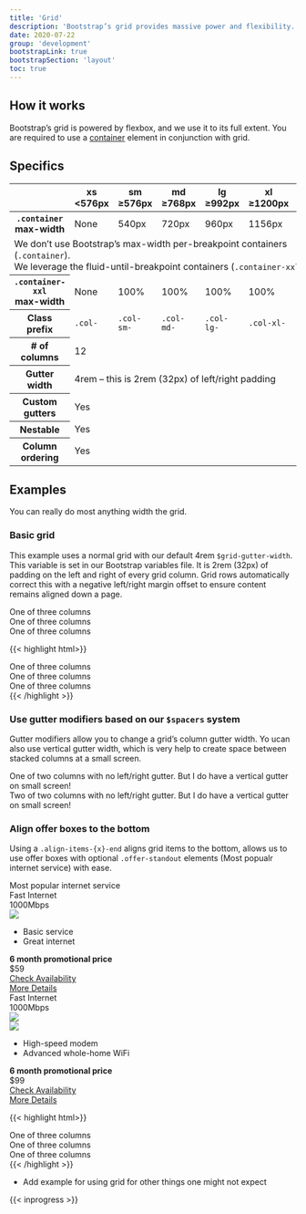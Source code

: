 ```yaml
---
title: 'Grid'
description: 'Bootstrap’s grid provides massive power and flexibility.'
date: 2020-07-22
group: 'development'
bootstrapLink: true
bootstrapSection: 'layout'
toc: true
---
```


## How it works

Bootstrap’s grid is powered by flexbox, and we use it to its full extent. You are required to use a [container](/docs/development/containers) element in conjunction with grid.

## Specifics

<div class="table-responsive">
    <table class="table mb-4">
        <thead>
            <tr>
                <th scope="col"></th>
                <th scope="col">
                    xs<br>
                    <span class="font-weight-normal">&lt;576px</span>
                </th>
                <th scope="col">
                    sm<br>
                    <span class="font-weight-normal">&ge;576px</span>
                </th>
                <th scope="col">
                    md<br>
                    <span class="font-weight-normal">&ge;768px</span>
                </th>
                <th scope="col">
                    lg<br>
                    <span class="font-weight-normal">&ge;992px</span>
                </th>
                <th scope="col">
                    xl<br>
                    <span class="font-weight-normal">&ge;1200px</span>
                </th>
                <th scope="col">
                    xxl<br>
                    <span class="font-weight-normal">&ge;1400px</span>
                </th>
            </tr>
        </thead>
    <tbody>
        <tr class="text-decoration-line-through">
            <th class="text-nowrap" scope="row"><div><code class="font-weight-normal">.container</code></div> max-width</th>
            <td>None</td>
            <td>540px</td>
            <td>720px</td>
            <td>960px</td>
            <td>1156px</td>
            <td>1344px</td>
        </tr>
        <tr>
            <td class="text-center" colspan="7"><div class="mb-2"><i class="fas fa-sm fa-arrow-up"></i> We don’t use Bootstrap’s max-width per-breakpoint containers (<code>.container</code>).</div> <div>We leverage the fluid-until-breakpoint containers (<code>.container-xxl</code>) <i class="fas fa-sm fa-arrow-down"></i></div></td>
        </tr>
        <tr>
            <th class="text-nowrap" scope="row"><div><code class="font-weight-normal">.container-xxl</code></div> max-width</th>
            <td>None</td>
            <td>100%</td>
            <td>100%</td>
            <td>100%</td>
            <td>100%</td>
            <td>1344px</td>
        </tr>
        <tr>
            <th class="text-nowrap" scope="row">Class prefix</th>
            <td><code>.col-</code></td>
            <td><code>.col-sm-</code></td>
            <td><code>.col-md-</code></td>
            <td><code>.col-lg-</code></td>
            <td><code>.col-xl-</code></td>
            <td><code>.col-xxl-</code></td>
        </tr>
        <tr>
            <th class="text-nowrap" scope="row"># of columns</th>
            <td colspan="6">12</td>
        </tr>
        <tr>
            <th class="text-nowrap" scope="row">Gutter width</th>
            <td colspan="6">4rem – this is 2rem (32px) of left/right padding</td>
        </tr>
        <tr>
            <th class="text-nowrap" scope="row">Custom gutters</th>
            <td colspan="6">Yes</td>
        </tr>
        <tr>
            <th class="text-nowrap" scope="row">Nestable</th>
            <td colspan="6">Yes</td>
        </tr>
        <tr>
            <th class="text-nowrap" scope="row">Column ordering</th>
            <td colspan="6">Yes</td>
        </tr>
    </tbody>
    </table>
</div>

## Examples

You can really do most anything width the grid.

### Basic grid

This example uses a normal grid with our default 4rem `$grid-gutter-width`. This variable is set in our Bootstrap variables file. It is 2rem (32px) of padding on the left and right of every grid column. Grid rows automatically correct this with a negative left/right margin offset to ensure content remains aligned down a page. 

<div class="px-5 mb-4">
    <div class="row">
        <div class="col-sm bg-light border py-2">
            One of three columns
        </div>
        <div class="col-sm bg-light border py-2">
            One of three columns
        </div>
        <div class="col-sm bg-light border py-2">
            One of three columns
        </div>
    </div>
</div>

{{< highlight html>}}
<div class="row">
    <div class="col-sm">
        One of three columns
    </div>
    <div class="col-sm">
        One of three columns
    </div>
    <div class="col-sm">
        One of three columns
    </div>
</div>
{{< /highlight >}}

### Use gutter modifiers based on our `$spacers` system

Gutter modifiers allow you to change a grid’s column gutter width. Yo ucan also use vertical gutter width, which is very help to create space between stacked columns at a small screen.

<div class="mb-4">
    <div class="row gx-0 gy-4">
        <div class="col-md bg-light border py-2">
            One of two columns with no left/right gutter. But I do have a vertical gutter on small screen!
        </div>
        <div class="col-md bg-light border py-2">
            Two of two columns with no left/right gutter. But I do have a vertical gutter on small screen!
        </div>
    </div>
</div>

### Align offer boxes to the bottom

Using a `.align-items-{x}-end` aligns grid items to the bottom, allows us to use offer boxes with optional `.offer-standout` elements (Most popualr internet service) with ease. 

<div class="row align-items-sm-end gy-6 mb-6">
    <div class="col-sm-6">
        <div class="offer">
            <div class="offer-standout">
                Most popular internet service
            </div>
            <div class="offer-body">
                <div class="offer-header">
                    <div class="offer-heading">Fast Internet</div>
                    <div class="offer-subheading font-weight-bold">1000Mbps</div>
                </div>
                <div class="offer-torso">
                    <div class="offer-icons">
                        <div class="row align-items-center justify-content-start gx-3">
                            <div class="col-auto">
                                <div class="offer-icon">
                                    <img class="rounded-circle" src="https://dummyimage.com/54x54/b3b3b3/ffffff.png&text=icon" />
                                </div>
                            </div>
                        </div>
                    </div>
                    <div class="offer-features ml-n2">
                        <ul class="fa-ul">
                            <li>
                                <span class="fa-li">
                                    <i class="fas fa-check fa-sm"></i>
                                </span>
                                Basic service
                            </li>
                            <li>
                                <span class="fa-li">
                                    <i class="fas fa-check fa-sm"></i>
                                </span>
                                Great internet
                            </li>
                        </ul>    
                    </div>
                    <div class="offer-price">
                        <div class="mb-3 fz-sm">
                            <strong>6 month promotional price</strong>
                        </div>
                        <div class="pricetag">
                            <div class="pricetag-body">
                                <div class="pricetag-price d-flex align-items-end">
                                    <div class="pricetag-figure display-4 font-weight-bold">
                                        $59
                                    </div>
                                    <div class="pricetag-tooltip">
                                        <a class="link-primary" tabindex="0" role="button" data-toggle="popover" data-trigger="focus" title="Dismissible popover" data-content="And here's some amazing content. It's very engaging. Right?"><i class="fas fa-info-circle"></i></a>
                                    </div>
                                </div>
                            </div>
                        </div>
                    </div>
                </div>
                <div class="offer-footer">
                    <div class="mb-2">
                        <a class="btn btn-primary btn-block" href="">Check Availability</a>
                    </div>
                    <div>
                        <a class="btn btn-link btn-block" href="">More Details</a>
                    </div>
                </div>
            </div>
        </div>
    </div>
    <div class="col-sm-6">
        <div class="offer">
            <div class="offer-body">
                <div class="offer-header">
                    <div class="offer-heading">Fast Internet</div>
                    <div class="offer-subheading font-weight-bold">1000Mbps</div>
                </div>
                <div class="offer-torso">
                    <div class="offer-icons">
                        <div class="row align-items-center justify-content-start gx-3">
                            <div class="col-auto">
                                <div class="offer-icon">
                                    <img class="rounded-circle" src="https://dummyimage.com/54x54/b3b3b3/ffffff.png&text=icon" />
                                </div>
                            </div>
                            <div class="col-auto">
                                <div class="offer-icon">
                                    <img class="rounded-circle" src="https://dummyimage.com/54x54/b3b3b3/ffffff.png&text=icon" />
                                </div>
                            </div>
                        </div>
                    </div>
                    <div class="offer-features ml-n2">
                        <ul class="fa-ul">
                            <li>
                                <span class="fa-li">
                                    <i class="fas fa-check fa-sm"></i>
                                </span>
                                High-speed modem
                            </li>
                            <li>
                                <span class="fa-li">
                                    <i class="fas fa-check fa-sm"></i>
                                </span>
                                Advanced whole-home WiFi
                            </li>
                        </ul>    
                    </div>
                    <div class="offer-price">
                        <div class="mb-3 fz-sm">
                            <strong>6 month promotional price</strong>
                        </div>
                        <div class="pricetag">
                            <div class="pricetag-body">
                                <div class="pricetag-price d-flex align-items-end">
                                    <div class="pricetag-figure display-4 font-weight-bold">
                                        $99
                                    </div>
                                    <div class="pricetag-tooltip">
                                        <a class="link-primary" tabindex="0" role="button" data-toggle="popover" data-trigger="focus" title="Dismissible popover" data-content="And here's some amazing content. It's very engaging. Right?"><i class="fas fa-info-circle"></i></a>
                                    </div>
                                </div>
                            </div>
                        </div>
                    </div>
                </div>
                <div class="offer-footer">
                    <div class="mb-2">
                        <a class="btn btn-primary btn-block" href="">Check Availability</a>
                    </div>
                    <div>
                        <a class="btn btn-link btn-block" href="">More Details</a>
                    </div>
                </div>
            </div>
        </div>
    </div>
</div>

{{< highlight html>}}
<div class="row">
    <div class="col-sm">
        One of three columns
    </div>
    <div class="col-sm">
        One of three columns
    </div>
    <div class="col-sm">
        One of three columns
    </div>
</div>
{{< /highlight >}}


- Add example for using grid for other things one might not expect

{{< inprogress >}}
